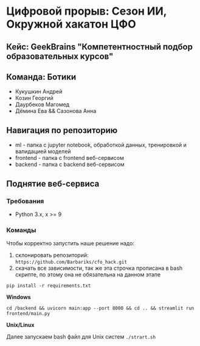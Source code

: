 # Цифровой прорыв: Сезон ИИ, Окружной хакатон ЦФО

## Кейс: GeekBrains "Компетентностный подбор образовательных курсов"

## Команда: Ботики
* Кукушкин Андрей 
* Козин Георгий 
* Даурбеков Магомед
* Дёмина Ева && Сазонова Анна

## Навигация по репозиторию
* ml - папка с jupyter notebook, обработкой данных, тренировкой и валидацией моделей
* frontend - папка с frontend веб-сервисом
* backend - папка с backend веб-сервисом

## Поднятие веб-сервисa

### Требования
* Python 3.x, x >= 9

### Команды
Чтобы корректно запустить наше решение надо:
1) склонировать репозиторий:  ```https://github.com/Barbariks/cfo_hack.git```
2) скачать все зависимости, так же эта строчка прописана в bash скрипте, по этому она не обязательна на данном этапе

```pip install -r requirements.txt```

**Windows**

```cd /backend && uvicorn main:app --port 8000 && cd .. && streamlit run frontend/main.py```

**Unix/Linux**

Далее запускаем bash файл для Unix систем
```./strart.sh```
